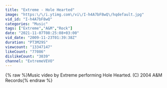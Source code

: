 ```yaml
---
title: "Extreme - Hole Hearted"
image: "https:\/\/i.ytimg.com\/vi\/I-h4A7bF8wQ\/hqdefault.jpg"
vid_id: "I-h4A7bF8wQ"
categories: "Music"
tags: ["Extreme","A&M","Rock"]
date: "2021-11-07T08:25:08+03:00"
vid_date: "2009-11-23T01:39:38Z"
duration: "PT3M29S"
viewcount: "13347147"
likeCount: "77086"
dislikeCount: "3039"
channel: "ExtremeVEVO"
---
```

{% raw %}Music video by Extreme performing Hole Hearted. (C) 2004 A&amp;M Records{% endraw %}
